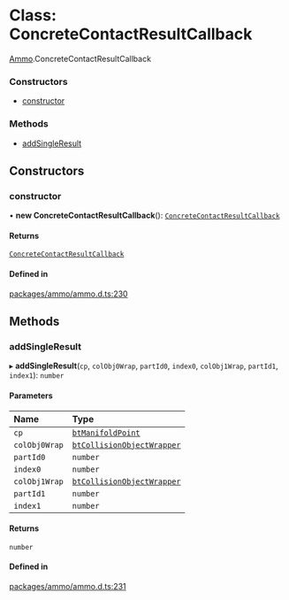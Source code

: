 # Class: ConcreteContactResultCallback

[Ammo](../modules/Ammo.md).ConcreteContactResultCallback

### Constructors

- [constructor](Ammo.ConcreteContactResultCallback.md#constructor)

### Methods

- [addSingleResult](Ammo.ConcreteContactResultCallback.md#addsingleresult)

## Constructors

### constructor

• **new ConcreteContactResultCallback**(): [`ConcreteContactResultCallback`](Ammo.ConcreteContactResultCallback.md)

#### Returns

[`ConcreteContactResultCallback`](Ammo.ConcreteContactResultCallback.md)

#### Defined in

[packages/ammo/ammo.d.ts:230](https://github.com/Orillusion/orillusion/blob/main/packages/ammo/ammo.d.ts#L230)

## Methods

### addSingleResult

▸ **addSingleResult**(`cp`, `colObj0Wrap`, `partId0`, `index0`, `colObj1Wrap`, `partId1`, `index1`): `number`

#### Parameters

| Name | Type |
| :------ | :------ |
| `cp` | [`btManifoldPoint`](Ammo.btManifoldPoint.md) |
| `colObj0Wrap` | [`btCollisionObjectWrapper`](Ammo.btCollisionObjectWrapper.md) |
| `partId0` | `number` |
| `index0` | `number` |
| `colObj1Wrap` | [`btCollisionObjectWrapper`](Ammo.btCollisionObjectWrapper.md) |
| `partId1` | `number` |
| `index1` | `number` |

#### Returns

`number`

#### Defined in

[packages/ammo/ammo.d.ts:231](https://github.com/Orillusion/orillusion/blob/main/packages/ammo/ammo.d.ts#L231)
